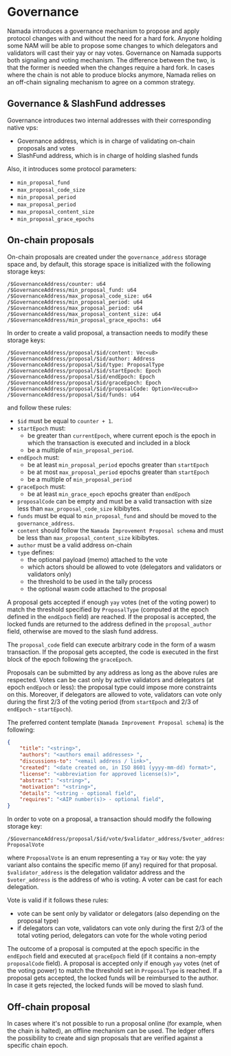 # Governance

Namada introduces a governance mechanism to propose and apply protocol changes with and without the need for a hard fork. Anyone holding some NAM will be able to propose some changes to which delegators and validators will cast their yay or nay votes. Governance on Namada supports both signaling and voting mechanism. The difference between the two, is that the former is needed when the changes require a hard fork. In cases where the chain is not able to produce blocks anymore, Namada relies on an off-chain signaling mechanism to agree on a common strategy.

## Governance & SlashFund addresses

Governance introduces two internal addresses with their corresponding native vps:

- Governance address, which is in charge of validating on-chain proposals and votes
- SlashFund address, which is in charge of holding slashed funds

Also, it introduces some protocol parameters:

- `min_proposal_fund`
- `max_proposal_code_size`
- `min_proposal_period`
- `max_proposal_period`
- `max_proposal_content_size`
- `min_proposal_grace_epochs`

## On-chain proposals

On-chain proposals are created under the `governance_address` storage space and, by default, this storage space is initialized with the following storage keys:

```
/$GovernanceAddress/counter: u64
/$GovernanceAddress/min_proposal_fund: u64
/$GovernanceAddress/max_proposal_code_size: u64
/$GovernanceAddress/min_proposal_period: u64
/$GovernanceAddress/max_proposal_period: u64
/$GovernanceAddress/max_proposal_content_size: u64
/$GovernanceAddress/min_proposal_grace_epochs: u64
```

In order to create a valid proposal, a transaction needs to modify these storage keys:

```
/$GovernanceAddress/proposal/$id/content: Vec<u8>
/$GovernanceAddress/proposal/$id/author: Address
/$GovernanceAddress/proposal/$id/type: ProposalType
/$GovernanceAddress/proposal/$id/startEpoch: Epoch
/$GovernanceAddress/proposal/$id/endEpoch: Epoch
/$GovernanceAddress/proposal/$id/graceEpoch: Epoch
/$GovernanceAddress/proposal/$id/proposalCode: Option<Vec<u8>>
/$GovernanceAddress/proposal/$id/funds: u64
```

and follow these rules:

- `$id` must be equal to `counter + 1`.
- `startEpoch` must:
  - be greater than `currentEpoch`, where current epoch is the epoch in which the transaction is executed and included in a block
  - be a multiple of `min_proposal_period`.
- `endEpoch` must:
  - be at least `min_proposal_period` epochs greater than `startEpoch`
  - be at most `max_proposal_period` epochs greater than `startEpoch`
  - be a multiple of `min_proposal_period`
- `graceEpoch` must:
  - be at least `min_grace_epoch` epochs greater than `endEpoch`
- `proposalCode` can be empty and must be a valid transaction with size less than `max_proposal_code_size` kibibytes.
- `funds` must be equal to `min_proposal_fund` and should be moved to the `governance_address`.
- `content` should follow the `Namada Improvement Proposal schema` and must be less than `max_proposal_content_size` kibibytes.
- `author` must be a valid address on-chain
- `type` defines:
  - the optional payload (memo) attached to the vote
  - which actors should be allowed to vote (delegators and validators or validators only)
  - the threshold to be used in the tally process
  - the optional wasm code attached to the proposal

A proposal gets accepted if enough `yay` votes (net of the voting power) to match the threshold specified by `ProposalType` (computed at the epoch defined in the `endEpoch` field) are reached. If the proposal is accepted, the locked funds are returned to the address defined in the `proposal_author` field, otherwise are moved to the slash fund address.

The `proposal_code` field can execute arbitrary code in the form of a wasm transaction. If the proposal gets accepted, the code is executed in the first block of the epoch following the `graceEpoch`.

Proposals can be submitted by any address as long as the above rules are respected. Votes can be cast only by active validators and delegators (at epoch `endEpoch` or less): the proposal type could impose more constraints on this.
Moreover, if delegators are allowed to vote, validators can vote only during the first 2/3 of the voting period (from `startEpoch` and 2/3 of `endEpoch` - `startEpoch`).

The preferred content template (`Namada Improvement Proposal schema`) is the following:

```json
{
    "title": "<string>",
    "authors": "<authors email addresses> ",
    "discussions-to": "<email address / link>",
    "created": "<date created on, in ISO 8601 (yyyy-mm-dd) format>",
    "license": "<abbreviation for approved license(s)>",
    "abstract": "<string>",
    "motivation": "<string>",
    "details": "<string - optional field",
    "requires": "<AIP number(s)> - optional field",
}
```

In order to vote on a proposal, a transaction should modify the following storage key:

```
/$GovernanceAddress/proposal/$id/vote/$validator_address/$voter_address: ProposalVote
```

where `ProposalVote` is an enum representing a `Yay` or `Nay` vote: the yay variant also contains the specific memo (if any) required for that proposal. `$validator_address` is the delegation validator address and the `$voter_address` is the address of who is voting. A voter can be cast for each delegation.

Vote is valid if it follows these rules:

- vote can be sent only by validator or delegators (also depending on the proposal type)
- if delegators can vote, validators can vote only during the first 2/3 of the total voting period, delegators can vote for the whole voting period

The outcome of a proposal is computed at the epoch specific in the `endEpoch` field and executed at `graceEpoch` field (if it contains a non-empty `proposalCode` field).
A proposal is accepted only if enough `yay` votes (net of the voting power) to match the threshold set in `ProposalType` is reached.
If a proposal gets accepted, the locked funds will be reimbursed to the author. In case it gets rejected, the locked funds will be moved to slash fund.

## Off-chain proposal

In cases where it's not possible to run a proposal online (for example, when the chain is halted), an offline mechanism can be used.
The ledger offers the possibility to create and sign proposals that are verified against a specific chain epoch.
